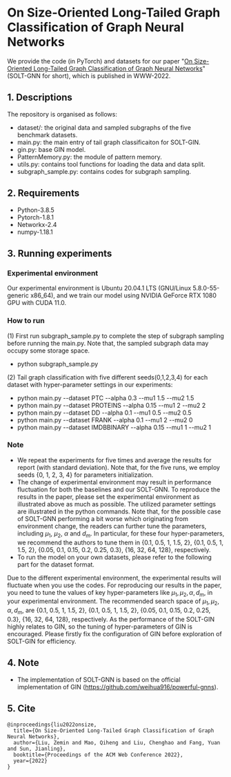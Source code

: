 # On Size-Oriented Long-Tailed Graph Classification of Graph Neural Networks

We provide the code (in PyTorch) and datasets for our paper "[On Size-Oriented Long-Tailed Graph Classification of Graph Neural Networks](https://zemin-liu.github.io/papers/SOLT-GNN-WWW-22.pdf)" (SOLT-GNN for short), which is published in WWW-2022.


## 1. Descriptions
The repository is organised as follows:

- dataset/: the original data and sampled subgraphs of the five benchmark datasets.
- main.py: the main entry of tail graph classificaiton for SOLT-GIN.
- gin.py: base GIN model.
- PatternMemory.py: the module of pattern memory.
- utils.py: contains tool functions for loading the data and data split.
- subgraph_sample.py: contains codes for subgraph sampling.


## 2. Requirements

- Python-3.8.5
- Pytorch-1.8.1
- Networkx-2.4
- numpy-1.18.1


## 3. Running experiments

### Experimental environment
Our experimental environment is Ubuntu 20.04.1 LTS (GNU/Linux 5.8.0-55-generic x86_64), and we train our model using NVIDIA GeForce RTX 1080 GPU with CUDA 11.0.

### How to run

(1) First run subgraph_sample.py to complete the step of subgraph sampling before running the main.py. Note that, the sampled subgraph data may occupy some storage space.

- python subgraph_sample.py

(2) Tail graph classification with five different seeds(0,1,2,3,4) for each dataset with hyper-parameter settings in our experiments:

- python main.py --dataset PTC  --alpha 0.3 --mu1 1.5 --mu2 1.5
- python main.py --dataset PROTEINS  --alpha 0.15 --mu1 2 --mu2 2 
- python main.py --dataset DD    --alpha 0.1 --mu1 0.5 --mu2 0.5
- python main.py --dataset FRANK --alpha 0.1 --mu1 2 --mu2 0
- python main.py --dataset IMDBBINARY --alpha 0.15 --mu1 1 --mu2 1

### Note
- We repeat the experiments for five times and average the results for report (with standard deviation). Note that, for the five runs, we employ seeds {0, 1, 2, 3, 4} for parameters initialization. 
- The change of experimental environment may result in performance fluctuation for both the baselines and our SOLT-GNN. To reproduce the results in the paper, please set the experimental environment as illustrated above as much as possible. The utilized parameter settings are illustrated in the python commands. Note that, for the possible case of SOLT-GNN performing a bit worse which originating from environment change, the readers can further tune the parameters, including $\mu_1$, $\mu_2$, $\alpha$ and $d_m$. In particular, for these four hyper-parameters, we recommend the authors to tune them in {0.1, 0.5, 1, 1.5, 2}, {0.1, 0.5, 1, 1.5, 2}, {0.05, 0.1, 0.15, 0.2, 0.25, 0.3}, {16, 32, 64, 128}, respectively.
- To run the model on your own datasets, please refer to the following part for the dataset format.


Due to the different experimental environment, the experimental results will fluctuate when you use the codes. For reproducing our results in the paper, you need to tune the values of key hyper-parameters like $\mu_1,\mu_2, \alpha, d_m$,  in your experimental environment. The recommended search space of $\mu_1,\mu_2, \alpha, d_m$, are {0.1, 0.5, 1, 1.5, 2}, {0.1, 0.5, 1, 1.5, 2}, {0.05, 0.1, 0.15, 0.2, 0.25, 0.3}, {16, 32, 64, 128},  respectively. As the performance of the SOLT-GIN highly relates to GIN, so the tuning of hyper-parameters of GIN is encouraged. Please firstly fix the configuration of GIN before exploration of SOLT-GIN for efficiency.

## 4. Note
- The implementation of SOLT-GNN is based on the official implementation of GIN (https://github.com/weihua916/powerful-gnns).

## 5. Cite

	@inproceedings{liu2022onsize,
	  title={On Size-Oriented Long-Tailed Graph Classification of Graph Neural Networks},
	  author={Liu, Zemin and Mao, Qiheng and Liu, Chenghao and Fang, Yuan and Sun, Jianling},
	  booktitle={Proceedings of the ACM Web Conference 2022},
	  year={2022}
	}
